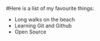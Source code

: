 #Here is a list of my favourite things:
- Long walks on the beach
- Learning Git and Github
- Open Source
